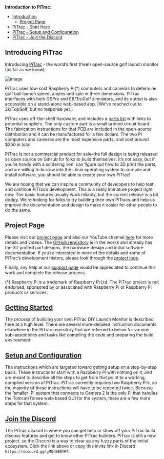 **Introduction to PiTrac:**

- [Introduction](#introducing-pitrac)
  - [Project Page](#project-page)
- [PiTrac - Start Here](#getting-started)
- [PiTrac - Setup and Configuration](#setup-and-configuration)
- [PiTrac - Join the Discord](#join-the-discord)

## Introducing PiTrac
Introducing [PiTrac](https://hackaday.io/project/195042-pitrac-the-diy-golf-launch-monitor) \- the world’s first (free\!) open-source golf launch monitor (as far as we know). 

![image](https://github.com/user-attachments/assets/fbdc9825-b340-47b5-83ad-6c58d4588f34)

PiTrac uses low-cost Raspberry Pi(\*) computers and cameras to determine golf ball launch speed, angles and spin in three dimensions.  PiTrac interfaces with both GSPro and E6/TruGolf simulators, and its output is also accessible on a stand-alone web-based app.  \[We’ve reached out to 2k/TopGolf, but no response yet.\]

PiTrac uses off-the-shelf hardware, and includes a [parts list](https://PiTracLM.github.io/PiTrac/hardware/parts-list.html) with links to potential suppliers.  The only custom part is a small printed circuit board.  The fabrication instructions for that PCB are included in the open-source distribution and it can be manufactured for a few dollars.  The two Pi computers and cameras are the most expensive parts, and cost around $250 in total.

PiTrac is not a commercial product for sale–the full design is being released as open source on GitHub for folks to build themselves.  It’s not easy, but if you’re handy with a soldering iron, can figure out how to 3D print the parts, and are willing to burrow into the Linux operating system to compile and install software, you should be able to create your own PiTrac\!  

We are hoping that we can inspire a community of developers to help test and continue PiTrac’s development.  This is a really immature project right now.  The basic features usually work reliably, but the current release is a bit dodgy.  We’re looking for folks to try building their own PiTracs and help us improve the documentation and design to make it easier for other people to do the same.

## Project Page
Please visit our [project page](https://hackaday.io/project/195042-pitrac-the-diy-golf-launch-monitor) and also our YouTube channel [here](https://www.youtube.com/@PiTrac) for more details and videos.  The [GitHub repository](https://github.com/PiTracLM/PiTrac) is in the works and already has the 3D printed part designs, the hardware design and initial software documentation.  If you’re interested in more of the details and some of PiTrac’s development history, please look through the [project logs](https://hackaday.io/project/195042-pitrac-the-diy-golf-launch-monitor#menu-logs).  

Finally, any help at our [support page](https://ko-fi.com/Pitrac) would be appreciated to continue this work and complete the release process.

(\*) Raspberry Pi is a trademark of Raspberry Pi Ltd.  The PiTrac project is not endorsed, sponsored by or associated with Raspberry Pi or Raspberry Pi products or services.

## [Getting Started](https://PiTracLM.github.io/PiTrac/getting-started/getting-started.html)
The process of building your own PiTrac DIY Launch Monitor is described here at a high level. There are several more-detailed instruction documents elsewhere in the PiTrac repository that are referred to below for various sub-assemblies and tasks like compiling the code and preparing the build environment.

## [Setup and Configuration](https://PiTracLM.github.io/PiTrac/software/pi-setup.html)
The instructions which are targeted toward getting setup on a step-by-step basis. These instructions start with a Raspberry Pi with nothing on it, and are meant to describe all the steps to get from that point to a working, compiled version of PiTrac.  PiTrac currently requires two Raspberry Pi’s, so the majority of these instructions will have to be repeated twice.  Because the ‘smaller’ Pi system that connects to Camera 2 is the only Pi that handles the Tomcat/Tomee web-based GUI for the system, there are a few more steps for that system.

## [Join the Discord](https://discord.gg/gMQcBBQYHT)
The PiTrac discord is where you can get help or show off your PiTrac build, discuss features and get to know other PiTrac builders. PiTrac is still a new project, so the Discord is a way to clear up any fuzzy parts of the initial ecosystem. Click the link above or copy this invite link in Discord: `https://discord.gg/gMQcBBQYHT`.
